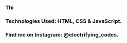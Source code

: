 ### Thi

### Technologies Used: HTML, CSS & JavaScript.

### Find me on Instagram: @electrifying_codes.